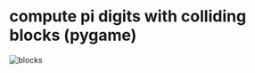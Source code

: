 # compute pi digits with colliding blocks (pygame)

![blocks](https://user-images.githubusercontent.com/38382073/138495104-942b00cc-dd06-4e9d-85f9-e25909fafa63.png)
